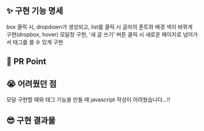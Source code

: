 ## ✨ 구현 기능 명세
box 클릭 시, dropdown가 생성되고, list를 클릭 시 글자의 폰트와 배경 색이 바뀌게 구현(dropbox, hover)
모달창 구현, '새 글 쓰기' 버튼 클릭 시 새로운 페이지로 넘어가서 태그를 쓸 수 있게 구현

## 🎁 PR Point


## 😭 어려웠던 점
모달 구현할 때와 태그 기능을 만들 때 javascript 작성이 어려웠습니다...!!
## 😎 구현 결과물

